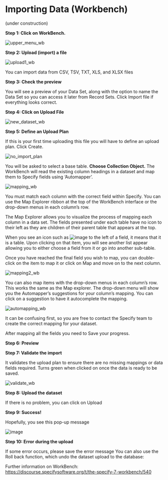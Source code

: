 # Importing Data (Workbench)

(under construction)

**Step 1: Click on WorkBench.**

![upper_menu_wb](https://user-images.githubusercontent.com/70754439/235611414-907c987c-a61e-4338-8721-6cc7a99d9290.jpg)


**Step 2: Upload (import) a file**

![upload1_wb](https://user-images.githubusercontent.com/70754439/235621309-465b4fad-9bde-4109-92a1-bd07b968d11a.jpg)


You can import data from CSV, TSV, TXT, XLS, and XLSX files

**Step 3: Check the preview**

You will see a preview of your Data Set, along with the option to name the Data Set so you can
access it later from Record Sets. Click Import file if everything looks correct.

**Step 4: Click on Upload File**

![new_dataset_wb](https://user-images.githubusercontent.com/70754439/235622419-6d6dcf75-8a5d-4fb2-8863-6aae2609a98d.jpg)


**Step 5: Define an Upload Plan**

If this is your first time uploading this file you will have to define an upload plan. Click Create.

![no_import_plan](https://user-images.githubusercontent.com/70754439/235624539-212c82ce-abcd-46c5-b416-eced2c0ebb52.jpg)

You will be asked to select a base table. **Choose Collection Object.**
The WorkBench will read the existing column headings in a dataset and map them to Specify fields
using ‘Automapper’.

![mapping_wb](https://user-images.githubusercontent.com/70754439/235633157-bc2b998a-bdc7-4926-9cf4-106e18a57402.jpg)

You must match each column with the correct field within Specify. You can use the Map Explorer
ribbon at the top of the WorkBench interface or the drop-down menus in each column’s row.

The Map Explorer allows you to visualize the process of mapping each column in a data set. The fields presented under each table have no icon to their left as they are children of their parent table that appears at the top.

When you see an icon such as ![image](https://user-images.githubusercontent.com/70754439/235635064-e2f0ae64-3516-429b-a65d-a9a863ca6403.png)
 to the left of a field, it means that it is a table. Upon clicking on that item, you will see another list appear allowing you to either choose a field from it or go into another sub-table.

Once you have reached the final field you wish to map, you can double-click on the item to map it or click on Map and move on to the next column.

![mapping2_wb](https://user-images.githubusercontent.com/70754439/235635278-04f3bd88-826c-481b-8702-a86b81d71ddb.png)

You can also map items with the drop-down menus in each column’s row. This works the same as the Map explorer. The drop-down menu will show you the Automapper’s suggestions for your column’s mapping. You can click on a suggestion to have it autocomplete the mapping.

![automapping_wb](https://user-images.githubusercontent.com/70754439/235636290-0f51fabb-9b9a-492a-ae26-fd6c54d92d1d.png)

It can be confusing first, so you are free to contact the Specify team to create the correct mapping for your dataset.

After mapping all the fields you need to Save your progress.

**Step 6: Preview**

**Step 7: Validate the import**

It validates the upload plan to ensure there are no missing mappings or data fields required. Turns
green when clicked on once the data is ready to be saved.

![validate_wb](https://user-images.githubusercontent.com/70754439/235637827-13f8ba73-2857-4fed-b222-2e80d4a12a21.jpg)

**Step 8: Upload the dataset**

If there is no problem, you can click on Upload

**Step 9: Success!**

Hopefully, you see this pop-up message

![image](https://user-images.githubusercontent.com/70754439/235638269-4a68b787-305e-4f74-a6c0-97836410c381.png)

**Step 10: Error during the upload**

If some error occurs, please save the error message
You can also use the Roll back function, which undo the dataset upload to the database:

Further information on WorkBench:
https://discourse.specifysoftware.org/t/the-specify-7-workbench/540
